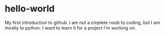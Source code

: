 # hello-world
My first introduction to github.
I am not a cmplete noob to coding, but I am mostly to python. I want to learn it for a project I'm working on.

